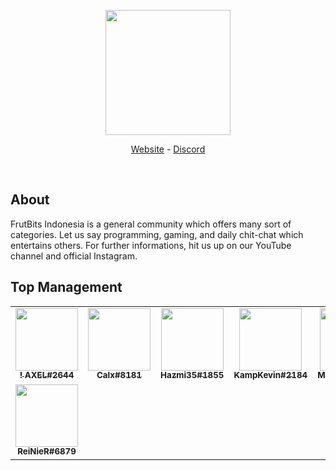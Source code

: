 <div align="center">
  <p>
    <a href="https://frutbits.org/"><img src="https://api.frutbits.org/assets/images/logo.webp" width="200"/></a>
  </p>
  <p>
    <a href="https://frutbits.org/">Website</a>
    -
    <a href="https://frutbits.org/discord">Discord</a>
  </p>
  <br />
</div>

## About
FrutBits Indonesia is a general community which offers many sort of categories. Let us say programming, gaming, and daily chit-chat which entertains others. For further informations, hit us up on our YouTube channel and official Instagram.


## Top Management
<!--START_SECTION:administrator_list-->
<table>
<tr><td align="center"><a href="https://frutbits.org/staff"><img src="https://cdn.discordapp.com/avatars/453176547168223233/cb6e354dc8fb4230df2ab03a3526b0cd.webp?size=4096" width="100px;" alt=""/><br /><sub><b>! AXEL#2644</b></sub></a><br/></td><td align="center"><a href="https://frutbits.org/staff"><img src="https://cdn.discordapp.com/avatars/725331428962992131/54e10f18dfaa3309ba4925c23cf7c099.webp?size=4096" width="100px;" alt=""/><br /><sub><b>Calx#8181</b></sub></a><br/></td><td align="center"><a href="https://frutbits.org/staff"><img src="https://cdn.discordapp.com/avatars/290159952784392202/ef259837e257e6d4420607743dd0411a.webp?size=4096" width="100px;" alt=""/><br /><sub><b>Hazmi35#1855</b></sub></a><br/></td><td align="center"><a href="https://frutbits.org/staff"><img src="https://cdn.discordapp.com/avatars/199530359694557184/13d7e320f3fef1a10519bb5483ff8a0a.webp?size=4096" width="100px;" alt=""/><br /><sub><b>KampKevin#2184</b></sub></a><br/></td><td align="center"><a href="https://frutbits.org/staff"><img src="https://cdn.discordapp.com/avatars/378728336551182347/c20f009600f02e757215ea09b681eec8.webp?size=4096" width="100px;" alt=""/><br /><sub><b>Menogias#8940</b></sub></a><br/></td><td align="center"><a href="https://frutbits.org/staff"><img src="https://cdn.discordapp.com/avatars/661936667254325269/df651910f5a72d55892a0bcb99c9ff61.webp?size=4096" width="100px;" alt=""/><br /><sub><b>MUTED#5822</b></sub></a><br/></td><td align="center"><a href="https://frutbits.org/staff"><img src="https://cdn.discordapp.com/avatars/814824329069854770/8e083b9c8e2af8a45088f621d838523e.webp?size=4096" width="100px;" alt=""/><br /><sub><b>Nathaniel#5434</b></sub></a><br/></td></tr>
<tr><td align="center"><a href="https://frutbits.org/staff"><img src="https://cdn.discordapp.com/avatars/759614130498830398/4dc4217d66d3eba162024b59e40eeb27.webp?size=4096" width="100px;" alt=""/><br /><sub><b>ReiNieR#6879</b></sub></a><br/></td></tr>
</table>
<!--END_SECTION:administrator_list-->
